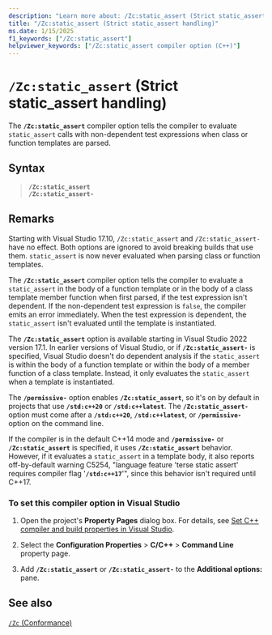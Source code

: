 ```yaml
---
description: "Learn more about: /Zc:static_assert (Strict static_assert handling)"
title: "/Zc:static_assert (Strict static_assert handling)"
ms.date: 1/15/2025
f1_keywords: ["/Zc:static_assert"]
helpviewer_keywords: ["/Zc:static_assert compiler option (C++)"]
---
```

# `/Zc:static_assert` (Strict static_assert handling)

The **`/Zc:static_assert`** compiler option tells the compiler to evaluate `static_assert` calls with non-dependent test expressions when class or function templates are parsed.

## Syntax

> **`/Zc:static_assert`**\
> **`/Zc:static_assert-`**

## Remarks

Starting with Visual Studio 17.10, `/Zc:static_assert` and `/Zc:static_assert-` have no effect. Both options are ignored to avoid breaking builds that use them. `static_assert` is now never evaluated when parsing class or function templates.

The **`/Zc:static_assert`** compiler option tells the compiler to evaluate a `static_assert` in the body of a function template or in the body of a class template member function when first parsed, if the test expression isn't dependent. If the non-dependent test expression is `false`, the compiler emits an error immediately. When the test expression is dependent, the `static_assert` isn't evaluated until the template is instantiated.

The **`/Zc:static_assert`** option is available starting in Visual Studio 2022 version 17.1. In earlier versions of Visual Studio, or if **`/Zc:static_assert-`** is specified, Visual Studio doesn't do dependent analysis if the `static_assert` is within the body of a function template or within the body of a member function of a class template. Instead, it only evaluates the `static_assert` when a template is instantiated.

The **`/permissive-`** option enables **`/Zc:static_assert`**, so it's on by default in projects that use **`/std:c++20`** or **`/std:c++latest`**. The **`/Zc:static_assert-`** option must come after a **`/std:c++20`**, **`/std:c++latest`**, or **`/permissive-`** option on the command line.

If the compiler is in the default C++14 mode and **`/permissive-`** or **`/Zc:static_assert`** is specified, it uses **`/Zc:static_assert`** behavior. However, if it evaluates a `static_assert` in a template body, it also reports off-by-default warning C5254, "language feature 'terse static assert' requires compiler flag '**`/std:c++17`**'", since this behavior isn't required until C++17.

### To set this compiler option in Visual Studio

1. Open the project's **Property Pages** dialog box. For details, see [Set C++ compiler and build properties in Visual Studio](../working-with-project-properties.md).

1. Select the **Configuration Properties** > **C/C++** > **Command Line** property page.

1. Add **`/Zc:static_assert`** or **`/Zc:static_assert-`** to the **Additional options:** pane.

## See also

[`/Zc` (Conformance)](zc-conformance.md)
